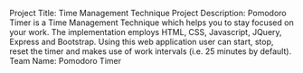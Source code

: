 Project Title: Time Management Technique
Project Description: Pomodoro Timer is a Time Management Technique which helps you to stay focused on your work. The implementation employs HTML, CSS, Javascript, JQuery, Express and Bootstrap. Using this web application user can start, stop, reset the timer and makes use of work intervals (i.e. 25 minutes by default). 
Team Name: Pomodoro Timer
